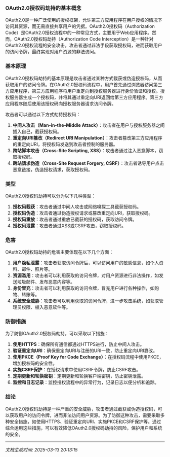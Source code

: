 ### OAuth2.0授权码劫持的基本概念

OAuth2.0是一种广泛使用的授权框架，允许第三方应用程序在用户授权的情况下访问其资源，而无需直接共享用户的凭据。OAuth2.0授权码（Authorization Code）是OAuth2.0授权流程中的一种常见方式，主要用于Web应用程序。然而，OAuth2.0授权码劫持（Authorization Code Interception）是一种针对OAuth2.0授权流程的安全攻击，攻击者通过非法手段获取授权码，进而获取用户的访问令牌，最终实现对用户资源的非法访问。

### 基本原理

OAuth2.0授权码劫持的基本原理是攻击者通过某种方式截获或伪造授权码，从而获取用户的访问令牌。在OAuth2.0授权码流程中，用户首先通过浏览器访问第三方应用程序，第三方应用程序将用户重定向到授权服务器进行身份验证和授权。授权服务器生成一个授权码，并将其通过重定向URI返回给第三方应用程序。第三方应用程序随后使用该授权码向授权服务器请求访问令牌。

攻击者可以通过以下方式劫持授权码：

1. **中间人攻击（Man-in-the-Middle Attack）**：攻击者在用户与授权服务器之间插入自己，截获授权码。
2. **重定向URI篡改（Redirect URI Manipulation）**：攻击者篡改第三方应用程序的重定向URI，将授权码发送到攻击者控制的服务器。
3. **跨站脚本攻击（Cross-Site Scripting, XSS）**：攻击者通过注入恶意脚本，窃取授权码。
4. **跨站请求伪造（Cross-Site Request Forgery, CSRF）**：攻击者诱导用户点击恶意链接，伪造授权请求，获取授权码。

### 类型

OAuth2.0授权码劫持可以分为以下几种类型：

1. **授权码截获**：攻击者通过中间人攻击或网络嗅探工具截获授权码。
2. **授权码伪造**：攻击者通过伪造授权请求或篡改重定向URI，获取授权码。
3. **授权码重放**：攻击者通过重放已截获的授权码，获取访问令牌。
4. **授权码泄露**：攻击者通过XSS或CSRF攻击，窃取授权码。

### 危害

OAuth2.0授权码劫持的危害主要体现在以下几个方面：

1. **用户隐私泄露**：攻击者获取访问令牌后，可以访问用户的敏感信息，如个人资料、邮件、照片等。
2. **资源滥用**：攻击者可以利用获取的访问令牌，对用户资源进行非法操作，如发送垃圾邮件、发布恶意内容等。
3. **身份冒充**：攻击者可以利用获取的访问令牌，冒充用户进行各种操作，如购物、转账等。
4. **系统安全威胁**：攻击者可以利用获取的访问令牌，进一步攻击系统，如获取管理员权限、植入恶意软件等。

### 防御措施

为了防御OAuth2.0授权码劫持，可以采取以下措施：

1. **使用HTTPS**：确保所有通信都通过HTTPS进行，防止中间人攻击。
2. **验证重定向URI**：确保重定向URI与注册的URI一致，防止重定向URI篡改。
3. **使用PKCE（Proof Key for Code Exchange）**：在授权码流程中使用PKCE，增加授权码的安全性。
4. **实施CSRF保护**：在授权请求中使用CSRF令牌，防止CSRF攻击。
5. **定期更新和轮换密钥**：定期更新和轮换客户端密钥，防止密钥泄露。
6. **监控和日志记录**：监控授权流程中的异常行为，记录日志以便分析和追踪。

### 结论

OAuth2.0授权码劫持是一种严重的安全威胁，攻击者通过截获或伪造授权码，可以获取用户的访问令牌，进而非法访问用户资源。为了防御这种攻击，需要采取多种安全措施，如使用HTTPS、验证重定向URI、实施PKCE和CSRF保护等。通过综合运用这些措施，可以有效降低OAuth2.0授权码劫持的风险，保护用户和系统的安全。

---

*文档生成时间: 2025-03-13 20:13:15*











